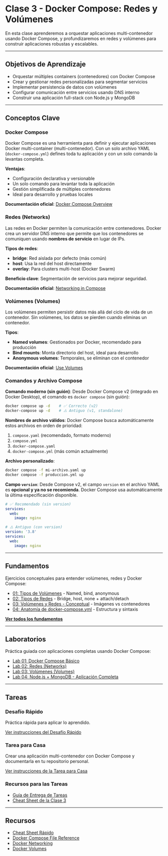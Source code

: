 # Clase 3 - Docker Compose: Redes y Volúmenes

En esta clase aprenderemos a orquestar aplicaciones multi-contenedor usando Docker Compose, y profundizaremos en redes y volúmenes para construir aplicaciones robustas y escalables.

---

## Objetivos de Aprendizaje

- Orquestar múltiples containers (contenedores) con Docker Compose
- Crear y gestionar redes personalizadas para segmentar servicios
- Implementar persistencia de datos con volúmenes
- Configurar comunicación entre servicios usando DNS interno
- Construir una aplicación full-stack con Node.js y MongoDB

---

## Conceptos Clave

### Docker Compose

Docker Compose es una herramienta para definir y ejecutar aplicaciones Docker multi-container (multi-contenedor). Con un solo archivo YAML (`docker-compose.yml`) defines toda tu aplicación y con un solo comando la levantas completa.

**Ventajas**:
- Configuración declarativa y versionable
- Un solo comando para levantar toda la aplicación
- Gestión simplificada de múltiples contenedores
- Ideal para desarrollo y pruebas locales

**Documentación oficial**: [Docker Compose Overview](https://docs.docker.com/compose/)

### Redes (Networks)

Las redes en Docker permiten la comunicación entre contenedores. Docker crea un servidor DNS interno que permite que los contenedores se comuniquen usando **nombres de servicio** en lugar de IPs.

**Tipos de redes**:
- **bridge**: Red aislada por defecto (más común)
- **host**: Usa la red del host directamente
- **overlay**: Para clusters multi-host (Docker Swarm)

**Beneficio clave**: Segmentación de servicios para mejorar seguridad.

**Documentación oficial**: [Networking in Compose](https://docs.docker.com/compose/networking/)

### Volúmenes (Volumes)

Los volúmenes permiten persistir datos más allá del ciclo de vida de un contenedor. Sin volúmenes, los datos se pierden cuando eliminas un contenedor.

**Tipos**:
- **Named volumes**: Gestionados por Docker, recomendado para producción
- **Bind mounts**: Monta directorio del host, ideal para desarrollo
- **Anonymous volumes**: Temporales, se eliminan con el contenedor

**Documentación oficial**: [Use Volumes](https://docs.docker.com/storage/volumes/)

### Comandos y Archivo Compose

**Comando moderno (sin guión)**:
Desde Docker Compose v2 (integrado en Docker Desktop), el comando es `docker compose` (sin guión):

```bash
docker compose up -d    # ✅ Correcto (v2)
docker-compose up -d    # ⚠️ Antiguo (v1, standalone)
```

**Nombres de archivo válidos**:
Docker Compose busca automáticamente estos archivos en orden de prioridad:

1. `compose.yaml` (recomendado, formato moderno)
2. `compose.yml`
3. `docker-compose.yaml`
4. `docker-compose.yml` (más común actualmente)

**Archivo personalizado**:
```bash
docker compose -f mi-archivo.yaml up
docker compose -f produccion.yml up
```

**Campo `version`**:
Desde Compose v2, el campo `version` en el archivo YAML es **opcional y ya no se recomienda**. Docker Compose usa automáticamente la última especificación disponible.

```yaml
# ✅ Recomendado (sin version)
services:
  web:
    image: nginx

# ⚠️ Antiguo (con version)
version: '3.8'
services:
  web:
    image: nginx
```

---

## Fundamentos

Ejercicios conceptuales para entender volúmenes, redes y Docker Compose:

- [01: Tipos de Volúmenes](demos/01-tipos-volumenes/) - Named, bind, anonymous
- [02: Tipos de Redes](demos/02-tipos-redes/) - Bridge, host, none + attach/detach
- [03: Volúmenes y Redes - Conceptual](demos/03-volumenes-redes-conceptual/) - Imágenes vs contenedores
- [04: Anatomía de docker-compose.yml](demos/04-anatomia-compose/) - Estructura y sintaxis

**[Ver todos los fundamentos](demos/)**

---

## Laboratorios

Práctica guiada con aplicaciones completas usando Docker Compose:

- [Lab 01: Docker Compose Básico](labs/01-compose-basico/)
- [Lab 02: Redes (Networks)](labs/02-redes/)
- [Lab 03: Volúmenes (Volumes)](labs/03-volumenes/)
- [Lab 04: Node.js + MongoDB - Aplicación Completa](labs/04-nodejs-mongodb/)

---

## Tareas

### Desafío Rápido

Práctica rápida para aplicar lo aprendido.

[Ver instrucciones del Desafío Rápido](tareas/desafio-rapido.md)

### Tarea para Casa

Crear una aplicación multi-contenedor con Docker Compose y documentarla en tu repositorio personal.

[Ver instrucciones de la Tarea para Casa](tareas/tarea-casa.md)

### Recursos para las Tareas

- [Guía de Entrega de Tareas](../../ENTREGA_TAREAS.md)
- [Cheat Sheet de la Clase 3](cheatsheet.md)

---

## Recursos

- [Cheat Sheet Rápido](cheatsheet.md)
- [Docker Compose File Reference](https://docs.docker.com/compose/compose-file/)
- [Docker Networking](https://docs.docker.com/network/)
- [Docker Volumes](https://docs.docker.com/storage/volumes/)
